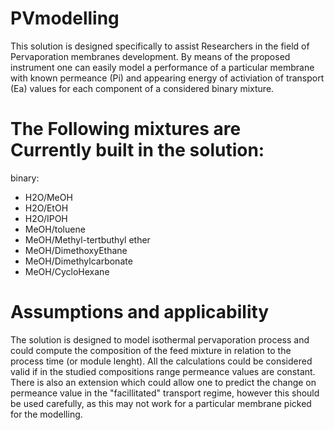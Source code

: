 # PVmodelling

This solution is designed specifically to assist Researchers in the field of Pervaporation membranes development.
By means of the proposed instrument one can easily model a performance of a particular membrane with known permeance (Pi) and appearing energy of activiation  of transport (Ea) values for each component of a considered binary mixture. 

# The Following mixtures are Currently built in the solution:

binary:

* H2O/MeOH
* H2O/EtOH
* H2O/IPOH
* MeOH/toluene
* MeOH/Methyl-tertbuthyl ether
* MeOH/DimethoxyEthane
* MeOH/Dimethylcarbonate
* MeOH/CycloHexane


# Assumptions and applicability

The solution is designed to model isothermal pervaporation process and could compute the composition of the feed mixture in relation to the process time (or module lenght). All the calculations could be considered valid if in the studied compositions range permeance values are constant. There is also an extension which could allow one to predict the change on permeance value in the "facillitated" transport regime, however this should be used carefully, as this may not work for a particular membrane picked for the modelling.
